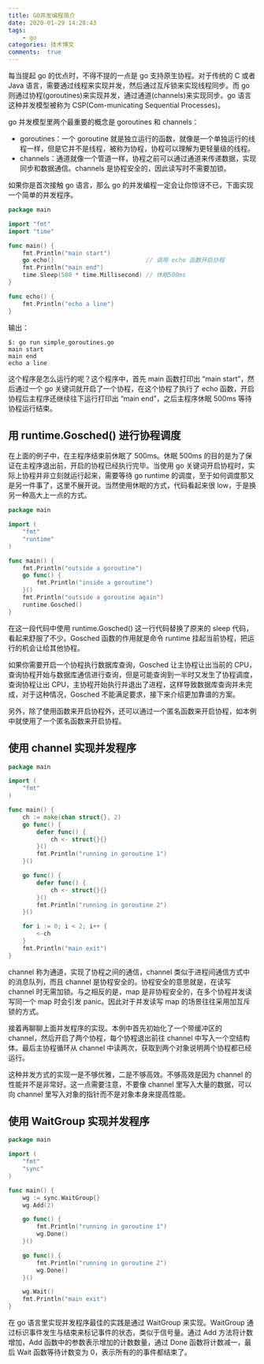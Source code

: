 ```yaml
---
title: GO并发编程简介
date: 2020-01-29 14:28:43
tags:
    - go
categories: 技术博文
comments:  true
---
```


每当提起 go 的优点时，不得不提的一点是 go 支持原生协程。对于传统的 C 或者 Java 语言，需要通过线程来实现并发，然后通过互斥锁来实现线程同步。而 go 则通过协程(goroutines)来实现并发，通过通道(channels)来实现同步。go 语言这种并发模型被称为 CSP(Com-municating Sequential Processes)。<!-- more -->

go 并发模型里两个最重要的概念是 goroutines 和 channels：
- goroutines：一个 goroutine 就是独立运行的函数，就像是一个单独运行的线程一样，但是它并不是线程，被称为协程，协程可以理解为更轻量级的线程。
- channels：通道就像一个管道一样，协程之前可以通过通道来传递数据，实现同步和数据通信。channels 是协程安全的，因此读写时不需要加锁。

如果你是首次接触 go 语言，那么 go 的并发编程一定会让你惊讶不已，下面实现一个简单的并发程序。

```go
package main

import "fmt"
import "time"

func main() {
	fmt.Println("main start")
	go echo()                          // 调用 echo 函数开启协程
	fmt.Println("main end")
	time.Sleep(500 * time.Millisecond) // 休眠500ms
}

func echo() {
	fmt.Println("echo a line")
}
```

输出：
```
$: go run simple_goroutines.go 
main start
main end
echo a line
```

这个程序是怎么运行的呢？这个程序中，首先 main 函数打印出 “main start”，然后通过一个 go 关键词就开启了一个协程，在这个协程了执行了 echo 函数，开启协程后主程序还继续往下运行打印出 “main end”，之后主程序休眠 500ms 等待协程运行结束。

## 用 runtime.Gosched() 进行协程调度

在上面的例子中，在主程序结束前休眠了 500ms。休眠 500ms 的目的是为了保证在主程序退出前，开启的协程已经执行完毕。当使用 go 关键词开启协程时，实际上协程并非立刻就运行起来，需要等待 go runtime 的调度，至于如何调度那又是另一件事了，这里不展开说。当然使用休眠的方式，代码看起来很 low，于是换另一种高大上一点的方式。

```go
package main

import (
	"fmt"
	"runtime"
)

func main() {
	fmt.Println("outside a goroutine")
	go func() {
		fmt.Println("inside a goroutine")
	}()
	fmt.Println("outside a goroutine again")
	runtime.Gosched()
}
```

在这一段代码中使用 runtime.Gosched() 这一行代码替换了原来的 sleep 代码，看起来舒服了不少。Gosched 函数的作用就是命令 runtime 挂起当前协程，把运行的机会让给其他协程。

如果你需要开启一个协程执行数据库查询，Gosched 让主协程让出当前的 CPU，查询协程开始与数据库通信进行查询，但是可能查询到一半时又发生了协程调度，查询协程让出 CPU，主协程开始执行并退出了进程，这样导致数据库查询并未完成，对于这种情况，Gosched 不能满足要求，接下来介绍更加靠谱的方案。

另外，除了使用函数来开启协程外，还可以通过一个匿名函数来开启协程，如本例中就使用了一个匿名函数来开启协程。


## 使用 channel 实现并发程序

```go
package main

import (
	"fmt"
)

func main() {
	ch := make(chan struct{}, 2)
	go func() {
		defer func() {
			ch <- struct{}{}
		}()
		fmt.Println("running in goroutine 1")
	}()

	go func() {
		defer func() {
			ch <- struct{}{}
		}()
		fmt.Println("running in goroutine 2")
	}()

	for i := 0; i < 2; i++ {
		<-ch
	}
	fmt.Println("main exit")
}
```

channel 称为通道，实现了协程之间的通信，channel 类似于进程间通信方式中的消息队列，而且 channel 是协程安全的。协程安全的意思就是，在读写 channel 时无需加锁。与之相反的是，map 是非协程安全的，在多个协程并发读写同一个 map 时会引发 panic。因此对于并发读写 map 的场景往往采用加互斥锁的方式。

接着再聊聊上面并发程序的实现。本例中首先初始化了一个带缓冲区的 channel，然后开启了两个协程，每个协程退出前往 channel 中写入一个空结构体。最后主协程循环从 channel 中读两次，获取到两个对象说明两个协程都已经运行。

这种并发方式的实现一是不够优雅，二是不够高效。不够高效是因为 channel 的性能并不是非常好。这一点需要注意，不要像 channel 里写入大量的数据，可以向 channel 里写入对象的指针而不是对象本身来提高性能。

## 使用 WaitGroup 实现并发程序

```go
package main

import (
	"fmt"
	"sync"
)

func main() {
	wg := sync.WaitGroup{}
	wg.Add(2)

	go func() {
		fmt.Println("running in goroutine 1")
		wg.Done()
	}()

	go func() {
		fmt.Println("running in goroutine 2")
		wg.Done()
	}()

	wg.Wait()
	fmt.Println("main exit")
}
```

在 go 语言里实现并发程序最佳的实践是通过 WaitGroup 来实现。WaitGroup 通过标识事件发生与结束来标记事件的状态，类似于信号量。通过 Add 方法将计数增加，Add 函数中的参数表示增加的计数数量，通过 Done 函数将计数减一，最后 Wait 函数等待计数变为 0，表示所有的的事件都结束了。